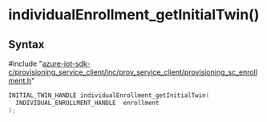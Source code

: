 # individualEnrollment_getInitialTwin()

## Syntax

\#include "[azure-iot-sdk-c/provisioning_service_client/inc/prov_service_client/provisioning_sc_enrollment.h](../iot-c-ref-provisioning-sc-enrollment-h.md)"  
```C
INITIAL_TWIN_HANDLE individualEnrollment_getInitialTwin(
  INDIVIDUAL_ENROLLMENT_HANDLE  enrollment
);
```

